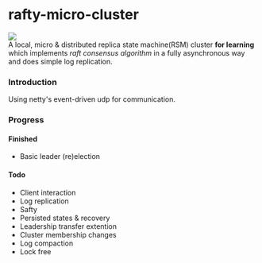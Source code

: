 # rafty-micro-cluster
![](https://img.shields.io/badge/Powered%20by-raft%20protocol-purple.svg?style=flat-square)  
A local, micro & distributed replica state machine(RSM) cluster **for learning** which implements *raft consensus algorithm* in a fully asynchronous way and does simple log replication.
### Introduction
Using netty's event-driven udp for communication.

### Progress
#### Finished
- Basic leader (re)election
#### Todo
- Client interaction
- Log replication
- Safty
- Persisted states & recovery
- Leadership transfer extention
- Cluster membership changes
- Log compaction
- Lock free
